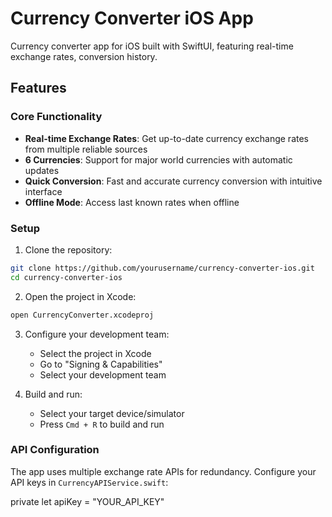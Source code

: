 # Currency Converter iOS App

Currency converter app for iOS built with SwiftUI, featuring real-time exchange rates, conversion history.

## Features

### Core Functionality
- **Real-time Exchange Rates**: Get up-to-date currency exchange rates from multiple reliable sources
- **6 Currencies**: Support for major world currencies with automatic updates
- **Quick Conversion**: Fast and accurate currency conversion with intuitive interface
- **Offline Mode**: Access last known rates when offline

### Setup
1. Clone the repository:
```bash
git clone https://github.com/yourusername/currency-converter-ios.git
cd currency-converter-ios
```

2. Open the project in Xcode:
```bash
open CurrencyConverter.xcodeproj
```

3. Configure your development team:
   - Select the project in Xcode
   - Go to "Signing & Capabilities"
   - Select your development team

4. Build and run:
   - Select your target device/simulator
   - Press `Cmd + R` to build and run

### API Configuration
The app uses multiple exchange rate APIs for redundancy. Configure your API keys in `CurrencyAPIService.swift`:

private let apiKey = "YOUR_API_KEY"
